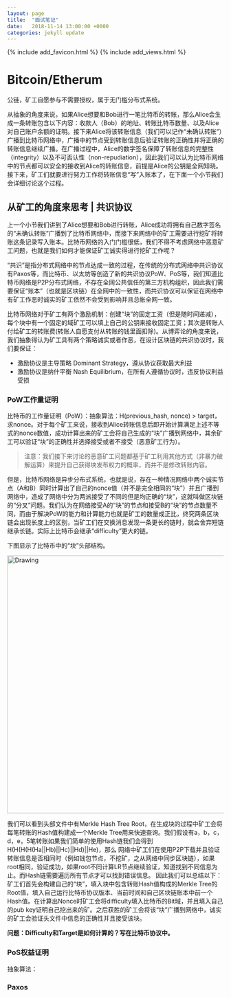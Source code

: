 ```yaml
---
layout: page
title:  "面试笔记"
date:   2018-11-14 13:00:00 +0000
categories: jekyll update
---
```

{% include add_favicon.html %}
{% include add_views.html %}

# Bitcoin/Etherum
公链，矿工自愿参与不需要授权，属于无门槛分布式系统。

从抽象的角度来说，如果Alice想要和Bob进行一笔比特币的转账，那么Alice会生成一条转账包含以下内容：收款人（Bob）的地址、转账比特币数量、以及Alice对自己账户余额的证明。接下来Alice将该转账信息（我们可以记作“未确认转账”）广播到比特币网络中，广播中的节点受到转账信息后验证转账的正确性并将正确的转账信息继续广播。在广播过程中，Alice的数字签名保障了转账信息的完整性（integrity）以及不可否认性（non-repudiation），因此我们可以认为比特币网络中的节点都可以安全的接收到Alice的转账信息，前提是Alice的公钥是全网知晓。接下来，矿工们就要进行努力工作将转账信息“写”入账本了，在下面一个小节我们会详细讨论这个过程。

## 从矿工的角度来思考 | 共识协议
上一个小节我们讲到了Alice想要和Bob进行转账，Alice成功将拥有自己数字签名的“未确认转账”广播到了比特币网络中，而接下来网络中的矿工需要进行挖矿将转账这条记录写入账本。比特币网络的入门门槛很低，我们不得不考虑网络中恶意矿工问题，也就是我们如何才能保证矿工诚实得进行挖矿工作呢？

“共识”是指分布式网络中的节点达成一致的过程，在传统的分布式网络中共识协议有Paxos等，而比特币、以太坊等创造了新的共识协议PoW、PoS等，我们知道比特币网络是P2P分布式网络，不存在全网公共信任的第三方机构组织，因此我们需要保证“账本”（也就是区块链）在全网中的一致性，而共识协议可以保证在网络中有矿工作恶时诚实的矿工依然不会受到影响并且总帐全网一致。

比特币网络对于矿工有两个激励机制：创建“块”的固定工资（但是随时间递减），每个块中有一个固定的域矿工可以填上自己的公钥来接收固定工资；其次是转账人付给矿工的转账费(转账人自愿支付从转账的钱里面扣除)。从博弈论的角度来说，我们抽象得认为矿工具有两个策略诚实或者作恶，在设计区块链的共识协议时，我们要保证：
- 激励协议是主导策略 Dominant Strategy，遵从协议获取最大利益
- 激励协议是纳什平衡 Nash Equilibrium，在所有人遵循协议时，违反协议利益受损

### PoW工作量证明
比特币的工作量证明（PoW）：抽象算法：H(previous_hash, nonce) > target，求nonce。对于每个矿工来说，接收到Alice转账信息后即开始计算满足上述不等式的nonce数值，成功计算出来的矿工会将自己生成的“块”广播到网络中，其余矿工可以验证“块”的正确性并选择接受或者不接受（恶意矿工行为）。

> 注意：我们接下来讨论的恶意矿工问题都基于矿工利用其他方式（非暴力破解运算）来提升自己获得块发布权力的概率，而并不是修改转账内容。

但是，比特币网络是异步分布式系统，也就是说，存在一种情况网络中两个诚实节点（A和B）同时计算出了自己的nonce值（并不是完全相同的“块”）并且广播到网络中，造成了网络中分为两派接受了不同的但是均正确的“块”，这就叫做区块链的“分叉”问题。我们认为在网络接受A的“块”的节点和接受B的“块”的节点数量不同，而由于解决PoW的能力和计算能力也就是矿工的数量成正比，终究两条区块链会出现长度上的区别，当矿工们在交换消息发现一条更长的链时，就会舍弃短链继承长链。实际上比特币会继承“difficulty”更大的链。

下图显示了比特币中的“块”头部结构。

<img src="{{site.url}}{{site.baseurl}}/img/bitcoin-blockheader.png" alt="Drawing" style="width: 600px;"/>

我们可以看到头部文件中有Merkle Hash Tree Root，在生成块的过程中矿工会将每笔转账的Hash值构建成一个Merkle Tree用来快速查询。我们假设有a，b，c，d，e，5笔转账如果我们简单的使用Hash链我们会得到H(H(H(H(Ha||Hb)||Hc)||Hd)||He)，那么 网络中矿工们在使用P2P下载并且验证转账信息是否相同时（例如钱包节点，不挖矿，之从网络中同步区块链），如果root相同，验证成功，如果root不同计算LR节点继续验证，知道找到不同信息为止。而Hash链需要遍历所有节点才可以找到错误信息。
因此我们可以总结以下：矿工们首先会构建自己的“块”，填入块中包含转账Hash值构成的Merkle Tree的Root值，填入自己运行比特币协议版本、当前时间和自己区块链账本中前一个Hash值。在计算出Nonce时矿工会将difficulty填入比特币的Bit域，并且填入自己的pub key证明自己挖出来的矿。之后获胜的矿工会将该“块”广播到网络中，诚实的矿工会验证头文件中信息的正确性并且接受该块。

**问题：Difficulty和Target是如何计算的？写在比特币协议中。**

### PoS权益证明

抽象算法： 

### Paxos

